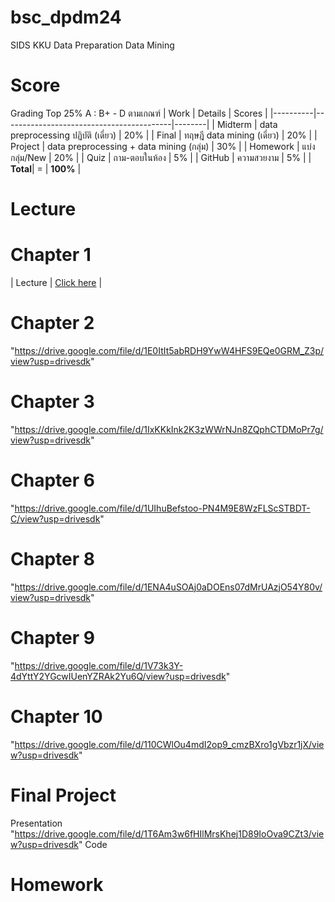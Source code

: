 # bsc_dpdm24
SIDS KKU Data Preparation Data Mining
# Score
Grading Top 25% A : B+ - D ตามเกณฑ์
| Work     | Details                                  | Scores |
|----------|------------------------------------------|--------|
| Midterm  | data preprocessing ปฏิบัติ (เดี่ยว)   | 20%    |
| Final    | ทฤษฎี data mining (เดี่ยว)            | 20%    |
| Project  | data preprocessing + data mining (กลุ่ม) | 30%    |
| Homework | แบ่งกลุ่ม/New                           | 20%    |
| Quiz     | ถาม-ตอบในห้อง                          | 5%     |
| GitHub   | ความสวยงาม                             | 5%     |
| **Total**| =                                      | **100%** |

# Lecture
# Chapter 1
| Lecture  | [Click here](https://drive.google.com/file/d/1poa8B1r0hAdAD9Dyo4Ilsp0YX_lPD4ao/view?usp=drivesdk) |
# Chapter 2
"https://drive.google.com/file/d/1E0ItIt5abRDH9YwW4HFS9EQe0GRM_Z3p/view?usp=drivesdk"
# Chapter 3
"https://drive.google.com/file/d/1IxKKkInk2K3zWWrNJn8ZQphCTDMoPr7g/view?usp=drivesdk"
# Chapter 6
"https://drive.google.com/file/d/1UIhuBefstoo-PN4M9E8WzFLScSTBDT-C/view?usp=drivesdk"
# Chapter 8
"https://drive.google.com/file/d/1ENA4uSOAj0aDOEns07dMrUAzjO54Y80v/view?usp=drivesdk"
# Chapter 9
"https://drive.google.com/file/d/1V73k3Y-4dYttY2YGcwIUenYZRAk2Yu6Q/view?usp=drivesdk"
# Chapter 10
"https://drive.google.com/file/d/110CWlOu4mdI2op9_cmzBXro1gVbzr1jX/view?usp=drivesdk"

# Final Project
Presentation "https://drive.google.com/file/d/1T6Am3w6fHIlMrsKhej1D89IoOva9CZt3/view?usp=drivesdk"
Code
# Homework
